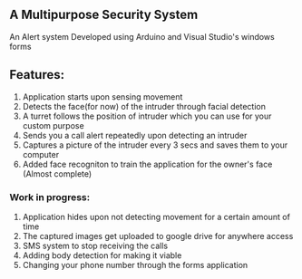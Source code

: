 ## A Multipurpose Security System 
An Alert system Developed using Arduino and Visual Studio's windows forms


## Features:
1. Application starts upon sensing movement
2. Detects the face(for now) of the intruder through facial detection
3. A turret follows the position of intruder which you can use for your custom purpose
4. Sends you a call alert repeatedly upon detecting an intruder
5. Captures a picture of the intruder every 3 secs and saves them to your computer
6. Added face recogniton to train the application for the owner's face (Almost complete)

### Work in progress:
1. Application hides upon not detecting movement for a certain amount of time
2. The captured images get uploaded to google drive for anywhere access
3. SMS system to stop receiving the calls
4. Adding body detection for making it viable
5. Changing your phone number through the forms application
